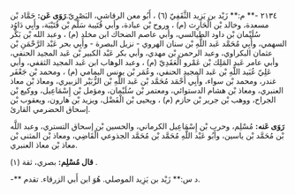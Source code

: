 ٢١٣٤ -** م:** زَيْد بن يَزِيد الثَّقَفِيّ (٦) ، أَبُو معن الرقاشي، البَصْرِيّ.**رَوَى عَن:** حَمَّاد بْن مسعدة، وخالد بْن الْحَارِث (م) ، وروح بْن عبادة، وأبي قُتَيبة سَلْم بْن قُتَيْبَة، وأَبِي دَاوُد سُلَيْمان بْن داود الطيالسي، وأبي عاصم الضحاك ابن مخلد (م) ، وعبد الله بْن بَكْر السهمي، وأَبِي مُحَمَّد عَبد اللَّهِ بْن سنان الهروي - نزيل البصرة - وأَبِي بحر عَبْد الرَّحْمَنِ بْن عثمان البكراوي، وعبد الرحمن بْن مهدي، وأبي بكر عَبْد الكبير بْن عَبد المجيد الحنفي، وأبي عامر عَبد المَلِك بْن عَمْرو الْعَقَدِيّ (م) ، وعبد الوهاب ابن عَبد المجيد الثقفي، وأبي عَلِيّ عُبَيد اللَّهِ بْن عَبد المجيد الحنفي، وعُمَر بْن يونس اليمامي (م) ، ومحمد بْن جَعْفَر غندر، ومحمد بْن سواء، وأَبِي أَحْمَد مُحَمَّد بْن عَبد اللَّهِ بْن الزُّبَيْر الزبيري، ومعاذ بْن معاذ العنبري، ومعاذ بْن هشام الدستوائي، ومعتمر بْن سُلَيْمان، ومؤمل بْن إِسْمَاعِيل، ووكيع بْن الجراح، ووهب بْن جرير بْن حازم (م) ، ويحيى بْن الْفَضْل، ويزيد بْن هارون، ويعقوب بْن إسحاق الحضرمي القارئ.

**رَوَى عَنه:** مُسْلِم، وحرب بْن إِسْمَاعِيل الكرماني، والحسين بْن إسحاق التستري، وعبد اللَّه بْن مُحَمَّد بْن ياسين، وأَبُو عَبْد اللَّهِ مُحَمَّد بْن مُحَمَّد الجذوعي الْقَاضِي، ومعاذ بْن المثنى بْن معاذ بْن معاذ العنبري.

**قال مُسْلِم:** بصري، ثقة (١) .

-** د س:** زَيْد بن يَزِيد الموصلي. هُوَ ابن أَبي الزرقاء. تقدم.